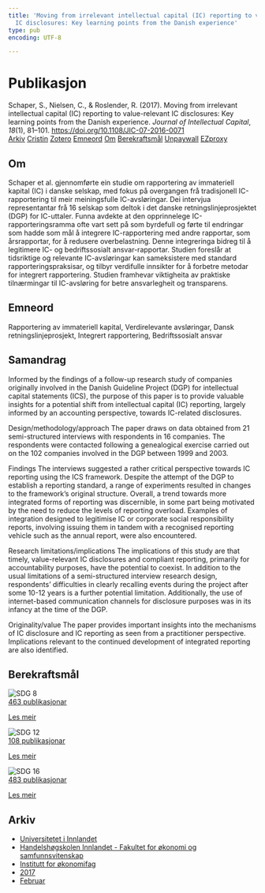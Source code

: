 ```yaml
---
title: 'Moving from irrelevant intellectual capital (IC) reporting to value-relevant
  IC disclosures: Key learning points from the Danish experience'
type: pub
encoding: UTF-8

---
```

<h1>Publikasjon</h1>
<article id="csl-bib-container-DJKY2PIJ" class="csl-bib-container">
  <div class="csl-bib-body"> <div class="csl-entry">Schaper, S., Nielsen, C., &#38; Roslender, R. (2017). Moving from irrelevant intellectual capital (IC) reporting to value-relevant IC disclosures: Key learning points from the Danish experience. <i>Journal of Intellectual Capital</i>, <i>18</i>(1), 81–101. <a href="https://doi.org/10.1108/JIC-07-2016-0071">https://doi.org/10.1108/JIC-07-2016-0071</a></div> </div>
  <div class="csl-bib-buttons">
    <a href="#taxonomy-article-DJKY2PIJ" alt="archive" class="csl-bib-button">Arkiv</a>
    <a href="https://app.cristin.no/results/show.jsf?id=1446126" alt="Cristin" class="csl-bib-button">Cristin</a>
    <a href="http://zotero.org/groups/5881554/items/DJKY2PIJ" alt="Zotero" class="csl-bib-button">Zotero</a>
    <a href="#keywords-article-DJKY2PIJ" alt="keywords" class="csl-bib-button">Emneord</a>
    <a href="#about-article-DJKY2PIJ" alt="about_pub" class="csl-bib-button">Om</a>
    <a href="#sdg-article-DJKY2PIJ" alt="sdg" class="csl-bib-button">Berekraftsmål</a>
    <a href="https://discovery.dundee.ac.uk/files/10108446/JICpaper.pdf" alt="Unpaywall" class="csl-bib-button">Unpaywall</a>
    <a href="https://discovery.dundee.ac.uk/files/10108446/JICpaper.pdf" alt="EZproxy" class="csl-bib-button">EZproxy</a>
  </div>
  <div id="csl-bib-meta-container-DJKY2PIJ"></div>
</article>
<div id="csl-bib-meta-DJKY2PIJ" class="csl-bib-meta">
  <article id="about-article-DJKY2PIJ" class="about_pub-article">
    <h1>Om</h1>
    Schaper et al. gjennomførte ein studie om rapportering av immateriell kapital (IC) i danske selskap, med fokus på overgangen frå tradisjonell IC-rapportering til meir meiningsfulle IC-avsløringar. Dei intervjua representantar frå 16 selskap som deltok i det danske retningslinjeprosjektet (DGP) for IC-uttaler. Funna avdekte at den opprinnelege IC-rapporteringsramma ofte vart sett på som byrdefull og førte til endringar som hadde som mål å integrere IC-rapportering med andre rapportar, som årsrapportar, for å redusere overbelastning. Denne integreringa bidreg til å legitimere IC- og bedriftssosialt ansvar-rapportar. Studien foreslår at tidsriktige og relevante IC-avsløringar kan sameksistere med standard rapporteringspraksisar, og tilbyr verdifulle innsikter for å forbetre metodar for integrert rapportering. Studien framhevar viktigheita av praktiske tilnærmingar til IC-avsløring for betre ansvarlegheit og transparens.
  </article>
  <article id="keywords-article-DJKY2PIJ" class="keywords-article">
    <h1>Emneord</h1>
    Rapportering av immateriell kapital, Verdirelevante avsløringar, Dansk retningslinjeprosjekt, Integrert rapportering, Bedriftssosialt ansvar
  </article>
  <article id="abstract-article-DJKY2PIJ" class="abstract-article">
    <h1>Samandrag</h1>
    Informed by the findings of a follow-up research study of companies originally involved in the Danish Guideline Project (DGP) for intellectual capital statements (ICS), the purpose of this paper is to provide valuable insights for a potential shift from intellectual capital (IC) reporting, largely informed by an accounting perspective, towards IC-related disclosures. 
 
Design/methodology/approach 
The paper draws on data obtained from 21 semi-structured interviews with respondents in 16 companies. The respondents were contacted following a genealogical exercise carried out on the 102 companies involved in the DGP between 1999 and 2003. 
 
Findings 
The interviews suggested a rather critical perspective towards IC reporting using the ICS framework. Despite the attempt of the DGP to establish a reporting standard, a range of experiments resulted in changes to the framework’s original structure. Overall, a trend towards more integrated forms of reporting was discernible, in some part being motivated by the need to reduce the levels of reporting overload. Examples of integration designed to legitimise IC or corporate social responsibility reports, involving issuing them in tandem with a recognised reporting vehicle such as the annual report, were also encountered. 
 
Research limitations/implications 
The implications of this study are that timely, value-relevant IC disclosures and compliant reporting, primarily for accountability purposes, have the potential to coexist. In addition to the usual limitations of a semi-structured interview research design, respondents’ difficulties in clearly recalling events during the project after some 10-12 years is a further potential limitation. Additionally, the use of internet-based communication channels for disclosure purposes was in its infancy at the time of the DGP. 
 
Originality/value 
The paper provides important insights into the mechanisms of IC disclosure and IC reporting as seen from a practitioner perspective. Implications relevant to the continued development of integrated reporting are also identified.
  </article>
  <article id="sdg-article-DJKY2PIJ" class="sdg-article">
    <h1>Berekraftsmål</h1>
    <div class="sdg-container"><div id="sdg8" class="sdg">
        <img src="{{< params subfolder >}}images/sdg/sdg08_nn.png" class="image" alt="SDG 8">
        <div class="sdg-overlay">
          <a href="{{< params subfolder >}}nn/archive/?sdg=8#archive" class="sdg-publication-count"><span>463</span> publikasjonar</a>
          <p><a href="https://fn.no/om-fn/fns-baerekraftsmaal/anstendig-arbeid-og-oekonomisk-vekst?lang=nno-NO" class="sdg-read-more">Les meir</a></p>
        </div>
      </div> <div id="sdg12" class="sdg">
        <img src="{{< params subfolder >}}images/sdg/sdg12_nn.png" class="image" alt="SDG 12">
        <div class="sdg-overlay">
          <a href="{{< params subfolder >}}nn/archive/?sdg=12#archive" class="sdg-publication-count"><span>108</span> publikasjonar</a>
          <p><a href="https://fn.no/om-fn/fns-baerekraftsmaal/ansvarlig-forbruk-og-produksjon?lang=nno-NO" class="sdg-read-more">Les meir</a></p>
        </div>
      </div> <div id="sdg16" class="sdg">
        <img src="{{< params subfolder >}}images/sdg/sdg16_nn.png" class="image" alt="SDG 16">
        <div class="sdg-overlay">
          <a href="{{< params subfolder >}}nn/archive/?sdg=16#archive" class="sdg-publication-count"><span>483</span> publikasjonar</a>
          <p><a href="https://fn.no/om-fn/fns-baerekraftsmaal/fred-rettferdighet-og-velfungerende-institusjoner?lang=nno-NO" class="sdg-read-more">Les meir</a></p>
        </div>
      </div></div>
  </article>
  <article id="taxonomy-article-DJKY2PIJ" class="taxonomy-article">
    <h1>Arkiv</h1>
    <ul>
      <li><a href="{{< params subfolder >}}nn/archive/?key=3DCRN523">Universitetet i Innlandet</a></li>
      <li><a href="{{< params subfolder >}}nn/archive/?key=DU8Q9LN9">Handelshøgskolen Innlandet - Fakultet for økonomi og samfunnsvitenskap</a></li>
      <li><a href="{{< params subfolder >}}nn/archive/?key=3IQA89I8">Institutt for økonomifag</a></li>
      <li><a href="{{< params subfolder >}}nn/archive/?key=XK3XPH22">2017</a></li>
      <li><a href="{{< params subfolder >}}nn/archive/?key=NDLX54CV">Februar</a></li>
    </ul>
  </article>
</div>
